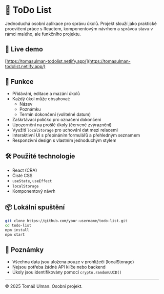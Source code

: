 # 📝 ToDo List

Jednoduchá osobní aplikace pro správu úkolů. Projekt slouží jako praktické procvičení práce s Reactem, komponentovým návrhem a správou stavu v rámci malého, ale funkčního projektu.

## 🚀 Live demo
[https://tomasulman-todolist.netlify.app/](https://tomasulman-todolist.netlify.app/)

## 🧩 Funkce
- Přidávání, editace a mazání úkolů
- Každý úkol může obsahovat:
  - Název
  - Poznámku
  - Termín dokončení (volitelné datum)
- Zaškrtávací políčko pro označení dokončení
- Upozornění na prošlé úkoly (červené zvýraznění)
- Využití `localStorage` pro uchování dat mezi relacemi
- Interaktivní UI s přepínáním formulářů a přehledným seznamem
- Responzivní design s vlastním jednoduchým stylem

## 🛠 Použité technologie
- React (CRA)
- Čisté CSS
- `useState`, `useEffect`
- `localStorage`
- Komponentový návrh

## 📦 Lokální spuštění

```bash
git clone https://github.com/your-username/todo-list.git
cd todo-list
npm install
npm start
```

## 📄 Poznámky
- Všechna data jsou uložena pouze v prohlížeči (localStorage)
- Nejsou potřeba žádné API klíče nebo backend
- Úkoly jsou identifikovány pomocí `crypto.randomUUID()`

---

© 2025 Tomáš Ulman. Osobní projekt.
